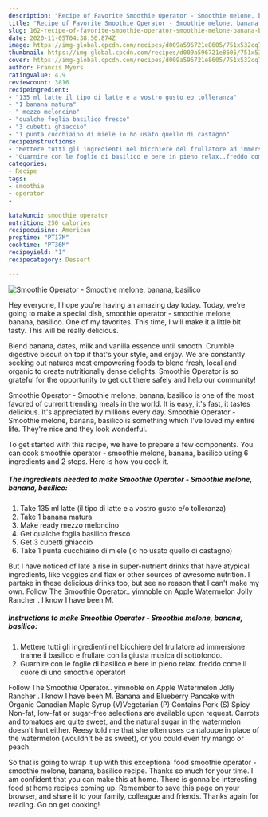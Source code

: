 ```yaml
---
description: "Recipe of Favorite Smoothie Operator - Smoothie melone, banana, basilico"
title: "Recipe of Favorite Smoothie Operator - Smoothie melone, banana, basilico"
slug: 162-recipe-of-favorite-smoothie-operator-smoothie-melone-banana-basilico
date: 2020-11-05T04:38:50.874Z
image: https://img-global.cpcdn.com/recipes/d009a596721e8605/751x532cq70/smoothie-operator-smoothie-melone-banana-basilico-recipe-main-photo.jpg
thumbnail: https://img-global.cpcdn.com/recipes/d009a596721e8605/751x532cq70/smoothie-operator-smoothie-melone-banana-basilico-recipe-main-photo.jpg
cover: https://img-global.cpcdn.com/recipes/d009a596721e8605/751x532cq70/smoothie-operator-smoothie-melone-banana-basilico-recipe-main-photo.jpg
author: Francis Myers
ratingvalue: 4.9
reviewcount: 3816
recipeingredient:
- "135 ml latte il tipo di latte e a vostro gusto eo tolleranza"
- "1 banana matura"
- " mezzo meloncino"
- "qualche foglia basilico fresco"
- "3 cubetti ghiaccio"
- "1 punta cucchiaino di miele io ho usato quello di castagno"
recipeinstructions:
- "Mettere tutti gli ingredienti nel bicchiere del frullatore ad immersione tranne il basilico e frullare con la giusta musica di sottofondo."
- "Guarnire con le foglie di basilico e bere in pieno relax..freddo come il cuore di uno smoothie operator!"
categories:
- Recipe
tags:
- smoothie
- operator
- 

katakunci: smoothie operator  
nutrition: 250 calories
recipecuisine: American
preptime: "PT17M"
cooktime: "PT36M"
recipeyield: "1"
recipecategory: Dessert

---
```



![Smoothie Operator - Smoothie melone, banana, basilico](https://img-global.cpcdn.com/recipes/d009a596721e8605/751x532cq70/smoothie-operator-smoothie-melone-banana-basilico-recipe-main-photo.jpg)

Hey everyone, I hope you're having an amazing day today. Today, we're going to make a special dish, smoothie operator - smoothie melone, banana, basilico. One of my favorites. This time, I will make it a little bit tasty. This will be really delicious.

Blend banana, dates, milk and vanilla essence until smooth. Crumble digestive biscuit on top if that&#39;s your style, and enjoy. We are constantly seeking out natures most empowering foods to blend fresh, local and organic to create nutritionally dense delights. Smoothie Operator is so grateful for the opportunity to get out there safely and help our community!

Smoothie Operator - Smoothie melone, banana, basilico is one of the most favored of current trending meals in the world. It is easy, it's fast, it tastes delicious. It's appreciated by millions every day. Smoothie Operator - Smoothie melone, banana, basilico is something which I've loved my entire life. They're nice and they look wonderful.


To get started with this recipe, we have to prepare a few components. You can cook smoothie operator - smoothie melone, banana, basilico using 6 ingredients and 2 steps. Here is how you cook it.

<!--inarticleads1-->

##### The ingredients needed to make Smoothie Operator - Smoothie melone, banana, basilico:

1. Take 135 ml latte (il tipo di latte e a vostro gusto e/o tolleranza)
1. Take 1 banana matura
1. Make ready  mezzo meloncino
1. Get qualche foglia basilico fresco
1. Get 3 cubetti ghiaccio
1. Take 1 punta cucchiaino di miele (io ho usato quello di castagno)


But I have noticed of late a rise in super-nutrient drinks that have atypical ingredients, like veggies and flax or other sources of awesome nutrition. I partake in these delicious drinks too, but see no reason that I can&#39;t make my own. Follow The Smoothie Operator.. yimnoble on Apple Watermelon Jolly Rancher . I know I have been M. 

<!--inarticleads2-->

##### Instructions to make Smoothie Operator - Smoothie melone, banana, basilico:

1. Mettere tutti gli ingredienti nel bicchiere del frullatore ad immersione tranne il basilico e frullare con la giusta musica di sottofondo.
1. Guarnire con le foglie di basilico e bere in pieno relax..freddo come il cuore di uno smoothie operator!


Follow The Smoothie Operator.. yimnoble on Apple Watermelon Jolly Rancher . I know I have been M. Banana and Blueberry Pancake with Organic Canadian Maple Syrup (V)Vegetarian (P) Contains Pork (S) Spicy Non-fat, low-fat or sugar-free selections are available upon request. Carrots and tomatoes are quite sweet, and the natural sugar in the watermelon doesn&#39;t hurt either. Reesy told me that she often uses cantaloupe in place of the watermelon (wouldn&#39;t be as sweet), or you could even try mango or peach. 

So that is going to wrap it up with this exceptional food smoothie operator - smoothie melone, banana, basilico recipe. Thanks so much for your time. I am confident that you can make this at home. There is gonna be interesting food at home recipes coming up. Remember to save this page on your browser, and share it to your family, colleague and friends. Thanks again for reading. Go on get cooking!
